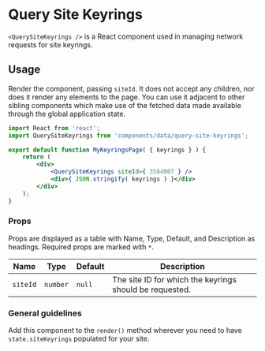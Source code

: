 Query Site Keyrings
===

`<QuerySiteKeyrings />` is a React component used in managing network requests for site keyrings.

## Usage

Render the component, passing `siteId`. It does not accept any children, nor does it render any elements to the page. You can use it adjacent to other sibling components which make use of the fetched data made available through the global application state.

```jsx
import React from 'react';
import QuerySiteKeyrings from 'components/data/query-site-keyrings';

export default function MyKeyringsPage( { keyrings } ) {
	return (
		<div>
			<QuerySiteKeyrings siteId={ 3584907 } />
			<div>{ JSON.stringify( keyrings ) }</div>
		</div>
	);
}
```

### Props

Props are displayed as a table with Name, Type, Default, and Description as headings. Required props are marked with `*`.

Name | Type | Default | Description
--- | --- | --- | ---
`siteId` | `number` | `null` | The site ID for which the keyrings should be requested.


### General guidelines

Add this component to the `render()` method wherever you need to have `state.siteKeyrings` populated for your site. 
